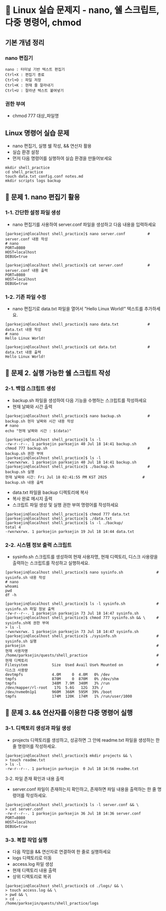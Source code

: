 # 📁 Linux 실습 문제지 - nano, 쉘 스크립트, 다중 명령어, chmod
## 기본 개념 정리
###  nano 편집기
```
nano : 터미널 기반 텍스트 편집기
Ctrl+X : 편집기 종료
Ctrl+O : 파일 저장
Ctrl+K : 현재 줄 잘라내기
Ctrl+U : 잘라낸 텍스트 붙여넣기
```
### 권한 부여
- chmod 777 대상_파일명

## Linux 명령어 실습 문제
- nano 편집기, 실행 쉘 작성, && 연산자 활용
- 실습 환경 설정
- 먼저 다음 명령어를 실행하여 실습 환경을 만들어보세요
```
mkdir shell_practice
cd shell_practice
touch data.txt config.conf notes.md
mkdir scripts logs backup
```
## 📁 문제 1. nano 편집기 활용
### 1-1. 간단한 설정 파일 생성
- nano 편집기를 사용하여 server.conf 파일을 생성하고 다음 내용을 입력하세요
```
[parksejin@localhost shell_practice]$ nano server.conf          # server.conf 내용 작성
# nano
PORT=8080
HOST=localhost
DEBUG=true
```
```
[parksejin@localhost shell_practice]$ cat server.conf           # server.conf 내용 출력
PORT=8080
HOST=localhost
DEBUG=true
```
### 1-2. 기존 파일 수정
- nano 편집기로 data.txt 파일을 열어서 "Hello Linux World!" 텍스트를 추가하세요.
```
[parksejin@localhost shell_practice]$ nano data.txt             # data.txt 내용 작성
# nano
Hello Linux World!
```
```
[parksejin@localhost shell_practice]$ cat data.txt              # data.txt 내용 출력
Hello Linux World!
```
## 📁 문제 2. 실행 가능한 쉘 스크립트 작성
### 2-1. 백업 스크립트 생성
- backup.sh 파일을 생성하여 다음 기능을 수행하는 스크립트를 작성하세요
- 현재 날짜와 시간 출력
```
[parksejin@localhost shell_practice]$ nano backup.sh            # backup.sh 현자 날짜와 시간 내용 작성
# nano
echo "현재 날짜와 시간 : $(data)"
```
```
[parksejin@localhost shell_practice]$ ls -l
-rw-r--r--. 1 parksejin parksejin 40 Jul 18 14:41 backup.sh
chmod 777 backup.sh                                             # backup.sh 권한 부여
[parksejin@localhost shell_practice]$ ls -l
-rwxrwxrwx. 1 parksejin parksejin 40 Jul 18 14:41 backup.sh
[parksejin@localhost shell_practice]$ ./backup.sh               # backup.sh 실행
현재 날짜와 시간: Fri Jul 18 02:41:55 PM KST 2025                # backup.sh 내용 출력
```
- data.txt 파일을 backup 디렉토리에 복사
- 복사 완료 메시지 출력
- 스크립트 파일 생성 및 실행 권한 부여 명령어를 작성하세요
```
[parksejin@localhost shell_practice]$ chmod 777 data.txt
[parksejin@localhost shell_practice]$ ./data.txt
[parksejin@localhost shell_practice]$ ls -l ./backup/
total 4
-rwxrwxrwx. 1 parksejin parksejin 19 Jul 18 14:44 data.txt
```
### 2-2. 시스템 정보 출력 스크립트
- sysinfo.sh 스크립트를 생성하여 현재 사용자명, 현재 디렉토리, 디스크 사용량을 출력하는 스크립트를 작성하고 실행하세요.
```
[parksejin@localhost shell_practice]$ nano sysinfo.sh               # sysinfo.sh 내용 작성
# nano
whoami
pwd
df -h
```
```
[parksejin@localhost shell_practice]$ ls -l sysinfo.sh              # sysinfo.sh 파일 정보 출력
-rw-r--r--. 1 parksejin parksejin 73 Jul 18 14:47 sysinfo.sh        
[parksejin@localhost shell_practice]$ chmod 777 sysinfo.sh && \     # sysinfo.sh에 권한 부여
> ls -l
-rwxrwxrwx. 1 parksejin parksejin 73 Jul 18 14:47 sysinfo.sh
[parksejin@localhost shell_practice]$ ./sysinfo.sh                  # sysinfo.sh 실행
parksejin                                                           # 현재 사용자명
/home/parksejin/quests/shell_practice                               # 현재 디렉토리
Filesystem           Size  Used Avail Use% Mounted on               # 디스크 사용량
devtmpfs             4.0M     0  4.0M   0% /dev
tmpfs                870M     0  870M   0% /dev/shm
tmpfs                348M  7.9M  340M   3% /run
/dev/mapper/rl-root   17G  5.6G   12G  33% /
/dev/nvme0n1p1       960M  366M  595M  39% /boot
tmpfs                174M  120K  174M   1% /run/user/1000
```
## 📁 문제 3. && 연산자를 이용한 다중 명령어 실행
### 3-1. 디렉토리 생성과 파일 생성
- projects 디렉토리를 생성하고, 성공하면 그 안에 readme.txt 파일을 생성하는 한 줄 명령어를 작성하세요.
```
[parksejin@localhost shell_practice]$ mkdir projects && \
> touch readme.txt
> ls -l
-rw-r--r--. 1 parksejin parksejin  0 Jul 18 14:56 readme.txt
```
3-2. 파일 존재 확인과 내용 출력
- server.conf 파일이 존재하는지 확인하고, 존재하면 파일 내용을 출력하는 한 줄 명령어를 작성하세요.
```
[parksejin@localhost shell_practice]$ ls -l server.conf && \
> cat server.conf
-rw-r--r--. 1 parksejin parksejin 36 Jul 18 14:36 server.conf
PORT=8080
HOST=localhost
DEBUG=true
```
### 3-3. 복합 작업 실행
- 다음 작업을 && 연산자로 연결하여 한 줄로 실행하세요
- logs 디렉토리로 이동
- access.log 파일 생성
- 현재 디렉토리 내용 출력
- 상위 디렉토리로 복귀
```
[parksejin@localhost shell_practice]$ cd ./logs/ && \
> touch access.log && \
> pwd && \
> cd ..
/home/parksejin/quests/shell_practice/logs
```